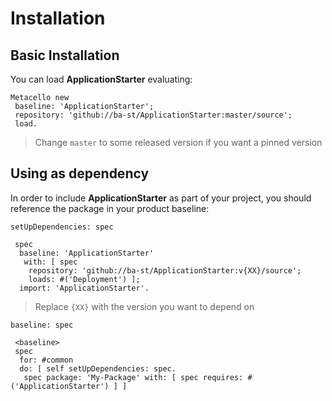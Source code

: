 # Installation

## Basic Installation

You can load **ApplicationStarter** evaluating:

```smalltalk
Metacello new
 baseline: 'ApplicationStarter';
 repository: 'github://ba-st/ApplicationStarter:master/source';
 load.
```

> Change `master` to some released version if you want a pinned version

## Using as dependency

In order to include **ApplicationStarter** as part of your project, you should reference the package in your product baseline:

```smalltalk
setUpDependencies: spec

 spec
  baseline: 'ApplicationStarter'
   with: [ spec
    repository: 'github://ba-st/ApplicationStarter:v{XX}/source';
    loads: #('Deployment') ];
  import: 'ApplicationStarter'.
```

> Replace `{XX}` with the version you want to depend on

```smalltalk
baseline: spec

 <baseline>
 spec
  for: #common
  do: [ self setUpDependencies: spec.
   spec package: 'My-Package' with: [ spec requires: #('ApplicationStarter') ] ]
```
